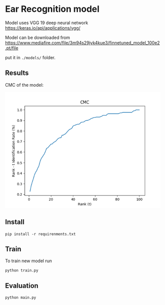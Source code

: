 # Ear Recognition model
Model uses VGG 19 deep neural network https://keras.io/api/applications/vgg/


Model can be downloaded from
https://www.mediafire.com/file/3m94s29jyk4kue3/finnetuned_model_100e2.pt/file

put it in `./models/` folder.

## Results

CMC of the model:

![CMC](./results/Figure_1.png)

## Install

```
pip install -r requirenments.txt
```

## Train

To train new model run

```
python train.py
```

## Evaluation

```
python main.py
```
